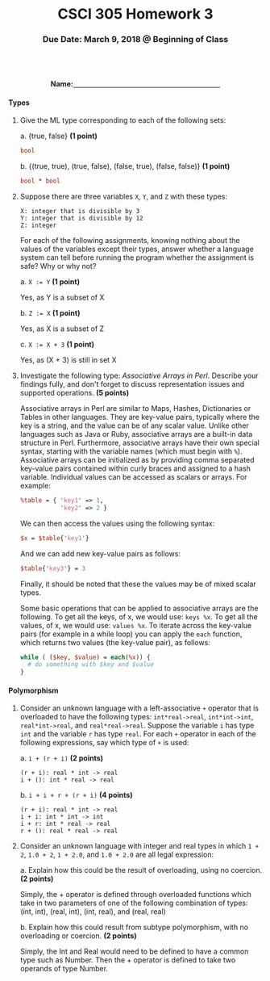 <center>

<h1>CSCI 305 Homework 3</h1>

<h3>Due Date: March 9, 2018 @ Beginning of Class</h3>
<br />
<br />

<h4>Name:<u>&nbsp;&nbsp;&nbsp;&nbsp;&nbsp;&nbsp;&nbsp;&nbsp;&nbsp;&nbsp;
&nbsp;&nbsp;&nbsp;&nbsp;&nbsp;&nbsp;&nbsp;&nbsp;&nbsp;&nbsp;&nbsp;&nbsp;
&nbsp;&nbsp;&nbsp;&nbsp;&nbsp;&nbsp;&nbsp;&nbsp;&nbsp;&nbsp;&nbsp;&nbsp;
&nbsp;&nbsp;&nbsp;&nbsp;&nbsp;&nbsp;&nbsp;&nbsp;&nbsp;&nbsp;&nbsp;&nbsp;
&nbsp;&nbsp;&nbsp;&nbsp;&nbsp;&nbsp;&nbsp;&nbsp;&nbsp;&nbsp;&nbsp;&nbsp;
&nbsp;&nbsp;&nbsp;&nbsp;&nbsp;&nbsp;&nbsp;&nbsp;&nbsp;&nbsp;&nbsp;&nbsp;
&nbsp;&nbsp;&nbsp;&nbsp;&nbsp;&nbsp;&nbsp;&nbsp;&nbsp;&nbsp;&nbsp;&nbsp;</u></h4>

</center>


#### Types
1. Give the ML type corresponding to each of the following sets:

    a. {true, false} **(1 point)**

    ```ml
    bool
    ```

    b. {(true, true), (true, false), (false, true), (false, false)} **(1 point)**
    ```ml
    bool * bool
    ```

2. Suppose there are three variables `X`, `Y`, and `Z` with these types:
   ```
   X: integer that is divisible by 3
   Y: integer that is divisible by 12
   Z: integer
   ```
   For each of the following assignments, knowing nothing about the values of the variables except their types, answer whether a language system can tell before running the program whether the assignment is safe? Why or why not?

     a. `X := Y` **(1 point)**

     Yes, as Y is a subset of X

     b. `Z := X` **(1 point)**

     Yes, as X is a subset of Z

     c. `X := X + 3` **(1 point)**

     Yes, as (X + 3) is still in set X

3. Investigate the following type: *Associative Arrays in Perl*. Describe your findings fully, and don't forget to discuss representation issues and supported operations. **(5 points)**

   Associative arrays in Perl are similar to Maps, Hashes, Dictionaries or Tables in other languages. They are key-value pairs, typically where the key is a string, and the value can be of any scalar value. Unlike other languages such as Java or Ruby, associative arrays are a built-in data structure in Perl. Furthermore, associative arrays have their own special syntax, starting with the variable names (which must begin with `%`). Associative arrays can be initialized as by providing comma separated key-value pairs contained within curly braces and assigned to a hash variable. Individual values can be accessed as scalars or arrays. For example:

   ```perl
   %table = { 'key1' => 1,
              'key2' => 2 }
   ```

   We can then access the values using the following syntax:

   ```perl
   $x = $table{'key1'}
   ```

   And we can add new key-value pairs as follows:

   ```perl
   $table{'key3'} = 3
   ```

   Finally, it should be noted that these the values may be of mixed scalar types.

   Some basic operations that can be applied to associative arrays are the following. To get all the keys, of x, we would use: `keys %x`. To get all the values, of x, we would use: `values %x`. To iterate across the key-value pairs (for example in a while loop) you can apply the `each` function, which returns two values (the key-value pair), as follows:

   ```perl
   while ( ($key, $value) = each(%x)) {
     # do something with $key and $value
   }
   ```

#### Polymorphism
1. Consider an unknown language with a left-associative `+` operator that is overloaded to have the following types: `int*real->real`, `int*int->int`, `real*int->real`, and `real*real->real`. Suppose the variable `i` has type `int` and the variable `r` has type `real`. For each `+` operator in each of the following expressions, say which type of `+` is used:

    a. `i + (r + i)` **(2 points)**

    ```
    (r + i): real * int -> real
    i + (): int * real -> real
    ```

    b. `i + i + r + (r + i)` **(4 points)**

    ```
    (r + i): real * int -> real
    i + i: int * int -> int
    i + r: int * real -> real
    r + (): real * real -> real
    ```

2. Consider an unknown language with integer and real types in which `1 + 2`, `1.0 + 2`, `1 + 2.0`, and `1.0 + 2.0` are all legal expression:

    a. Explain how this could be the result of overloading, using no coercion. **(2 points)**

    Simply, the + operator is defined through overloaded functions which take in two parameters of one of the following combination of types: (int, int), (real, int), (int, real), and (real, real)

    b. Explain how this could result from subtype polymorphism, with no overloading or coercion. **(2 points)**

    Simply, the Int and Real would need to be defined to have a common type such as Number. Then the + operator is defined to take two operands of type Number.
